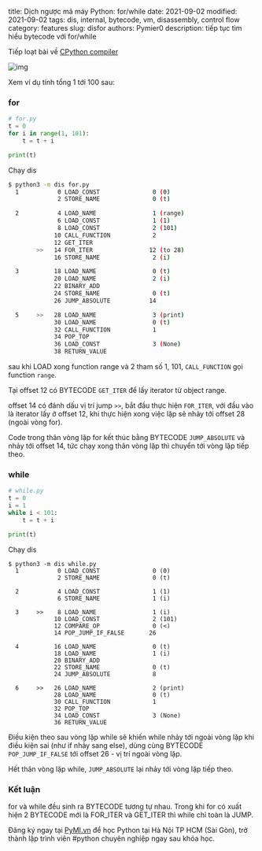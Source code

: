 title: Dịch ngược mã máy Python: for/while
date: 2021-09-02
modified: 2021-09-02
tags: dis, internal, bytecode, vm, disassembly, control flow
category: features
slug: disfor
authors: Pymier0
description: tiếp tục tìm hiểu bytecode với for/while

Tiếp loạt bài về [CPython compiler]({filename}/compile.md)

![img](https://images.unsplash.com/photo-1612283592698-6edf01b1edc7?crop=entropy&cs=tinysrgb&fit=max&fm=jpg&ixid=MnwyMzI1MzN8MHwxfHJhbmRvbXx8fHx8fHx8fDE2MzA1NTAzNjk&ixlib=rb-1.2.1&q=80&w=600)

Xem ví dụ tính tổng 1 tới 100 sau:

### for

```py
# for.py
t = 0
for i in range(1, 101):
    t = t + i

print(t)
```
Chạy dis

```sh
$ python3 -m dis for.py
  1           0 LOAD_CONST               0 (0)
              2 STORE_NAME               0 (t)

  2           4 LOAD_NAME                1 (range)
              6 LOAD_CONST               1 (1)
              8 LOAD_CONST               2 (101)
             10 CALL_FUNCTION            2
             12 GET_ITER
        >>   14 FOR_ITER                12 (to 28)
             16 STORE_NAME               2 (i)

  3          18 LOAD_NAME                0 (t)
             20 LOAD_NAME                2 (i)
             22 BINARY_ADD
             24 STORE_NAME               0 (t)
             26 JUMP_ABSOLUTE           14

  5     >>   28 LOAD_NAME                3 (print)
             30 LOAD_NAME                0 (t)
             32 CALL_FUNCTION            1
             34 POP_TOP
             36 LOAD_CONST               3 (None)
             38 RETURN_VALUE
```

sau khi LOAD xong function range và 2 tham số 1, 101, `CALL_FUNCTION` gọi function `range`.

Tại offset 12 có BYTECODE `GET_ITER` để lấy iterator từ object range.

offset 14 có đánh dấu vị trí jump `>>`, bắt đầu thực hiện
`FOR_ITER`, với đầu vào là iterator lấy ở offset 12, khi thực hiện xong việc lặp sẽ nhảy tới offset 28 (ngoài vòng for).

Code trong thân vòng lặp for kết thúc bằng BYTECODE `JUMP_ABSOLUTE` và nhảy tới offset 14, tức chạy xong thân vòng lặp thì chuyển tới vòng lặp tiếp theo.

### while

```py
# while.py
t = 0
i = 1
while i < 101:
    t = t + i

print(t)
```
Chạy dis

```
$ python3 -m dis while.py
  1           0 LOAD_CONST               0 (0)
              2 STORE_NAME               0 (t)

  2           4 LOAD_CONST               1 (1)
              6 STORE_NAME               1 (i)

  3     >>    8 LOAD_NAME                1 (i)
             10 LOAD_CONST               2 (101)
             12 COMPARE_OP               0 (<)
             14 POP_JUMP_IF_FALSE       26

  4          16 LOAD_NAME                0 (t)
             18 LOAD_NAME                1 (i)
             20 BINARY_ADD
             22 STORE_NAME               0 (t)
             24 JUMP_ABSOLUTE            8

  6     >>   26 LOAD_NAME                2 (print)
             28 LOAD_NAME                0 (t)
             30 CALL_FUNCTION            1
             32 POP_TOP
             34 LOAD_CONST               3 (None)
             36 RETURN_VALUE
```

Điều kiện theo sau vòng lặp while sẽ khiến while nhảy tới ngoài vòng lặp khi điều kiện sai (như if nhảy sang else),
dùng cùng BYTECODE `POP_JUMP_IF_FALSE` tới offset 26 - vị trí ngoài vòng lặp.

Hết thân vòng lặp while, `JUMP_ABSOLUTE` lại nhảy tới vòng lặp tiếp theo.

### Kết luận
for và while đều sinh ra BYTECODE tương tự nhau.
Trong khi for có xuất hiện 2 BYTECODE mới là FOR_ITER và GET_ITER thì while chỉ toàn là JUMP.

Đăng ký ngay tại [PyMI.vn](https://pymi.vn) để học Python tại Hà Nội TP HCM (Sài Gòn),
trở thành lập trình viên #python chuyên nghiệp ngay sau khóa học.
